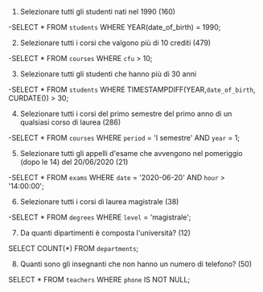 
1. Selezionare tutti gli studenti nati nel 1990 (160)

-SELECT * FROM `students` WHERE YEAR(date_of_birth) = 1990;

2. Selezionare tutti i corsi che valgono più di 10 crediti (479)

-SELECT * FROM `courses` WHERE `cfu` > 10;

3. Selezionare tutti gli studenti che hanno più di 30 anni

-SELECT * FROM `students` WHERE TIMESTAMPDIFF(YEAR,`date_of_birth`, CURDATE()) > 30;

4. Selezionare tutti i corsi del primo semestre del primo anno di un qualsiasi corso di
laurea (286)

-SELECT * FROM `courses` WHERE `period` = 'I semestre' AND `year` = 1;

5. Selezionare tutti gli appelli d'esame che avvengono nel pomeriggio (dopo le 14) del
20/06/2020 (21)

-SELECT * FROM `exams` WHERE `date` = '2020-06-20' AND `hour` > '14:00:00';

6. Selezionare tutti i corsi di laurea magistrale (38)

-SELECT * FROM `degrees` WHERE `level` = 'magistrale';

7. Da quanti dipartimenti è composta l'università? (12)

SELECT COUNT(*) FROM `departments`;

8. Quanti sono gli insegnanti che non hanno un numero di telefono? (50)

SELECT * FROM `teachers` WHERE `phone` IS NOT NULL;